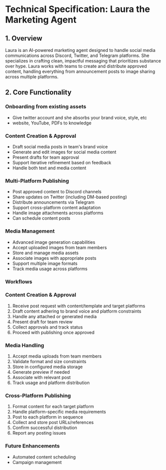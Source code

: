 # Technical Specification: Laura the Marketing Agent

## 1. Overview

Laura is an AI-powered marketing agent designed to handle social media communications across Discord, Twitter, and Telegram platforms. She specializes in crafting clean, impactful messaging that prioritizes substance over hype. Laura works with teams to create and distribute approved content, handling everything from announcement posts to image sharing across multiple platforms.

## 2. Core Functionality

### Onboarding from existing assets

- Give twitter account and she absorbs your brand voice, style, etc
- website, YouTube, PDFs to knowledge

### Content Creation & Approval

- Draft social media posts in team's brand voice
- Generate and edit images for social media content
- Present drafts for team approval
- Support iterative refinement based on feedback
- Handle both text and media content

### Multi-Platform Publishing

- Post approved content to Discord channels
- Share updates on Twitter (including DM-based posting)
- Distribute announcements via Telegram
- Support cross-platform content adaptation
- Handle image attachments across platforms
- Can schedule content posts

### Media Management

- Advanced image generation capabilities
- Accept uploaded images from team members
- Store and manage media assets
- Associate images with appropriate posts
- Support multiple image formats
- Track media usage across platforms

### Workflows

### Content Creation & Approval

1. Receive post request with content/template and target platforms
2. Draft content adhering to brand voice and platform constraints
3. Handle any attached or generated media
4. Present draft for team review
5. Collect approvals and track status
6. Proceed with publishing once approved

### Media Handling

1. Accept media uploads from team members
2. Validate format and size constraints
3. Store in configured media storage
4. Generate preview if needed
5. Associate with relevant post
6. Track usage and platform distribution

### Cross-Platform Publishing

1. Format content for each target platform
2. Handle platform-specific media requirements
3. Post to each platform in sequence
4. Collect and store post URLs/references
5. Confirm successful distribution
6. Report any posting issues

### Future Enhancements

- Automated content scheduling
- Campaign management
